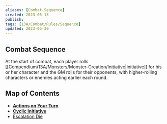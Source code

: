 ```yaml
---
aliases: [Combat-Sequence]
created: 2023-05-13
publish: 
tags: [13A/Combat/Rules/Sequence]
updated: 2023-05-30
---
```


## Combat Sequence

At the start of combat, each player rolls [[Compendium/13A/Monsters/Monster-Creation/Initiative|initiative]] for his or her character and the GM rolls for their opponents, with higher-rolling characters or enemies acting earlier each round.

## Map of Contents

- **[Actions on Your Turn](Compendium/13A/Combat-Rules/Combat-Sequence/Actions-on-Your-Turn/Actions-on-Your-Turn.md)**
- **[Cyclic Initiative](Compendium/13A/Combat-Rules/Combat-Sequence/Cyclic-Initiative/Cyclic-Initiative.md)**
- [Escalation Die](Compendium/13A/Combat-Rules/Combat-Sequence/Escalation-Die.md)

